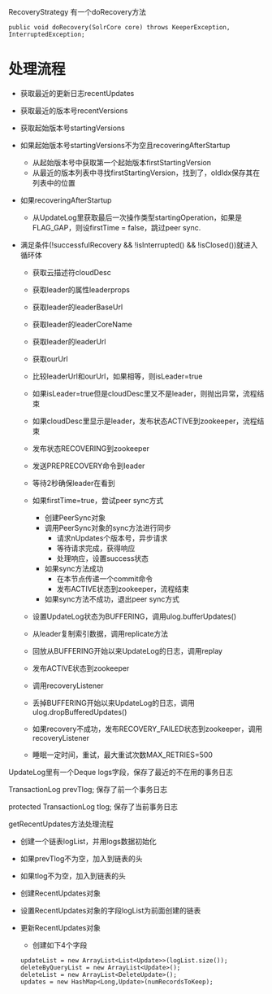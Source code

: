 RecoveryStrategy 有一个doRecovery方法

```
public void doRecovery(SolrCore core) throws KeeperException, InterruptedException;
```

# 处理流程

* 获取最近的更新日志recentUpdates
* 获取最近的版本号recentVersions
* 获取起始版本号startingVersions

* 如果起始版本号startingVersions不为空且recoveringAfterStartup
	* 从起始版本号中获取第一个起始版本firstStartingVersion
	* 从最近的版本列表中寻找firstStartingVersion，找到了，oldIdx保存其在列表中的位置

* 如果recoveringAfterStartup
	* 从UpdateLog里获取最后一次操作类型startingOperation，如果是FLAG_GAP，则设firstTime = false，跳过peer sync.

* 满足条件(!successfulRecovery && !isInterrupted() && !isClosed())就进入循环体

	* 获取云描述符cloudDesc
	* 获取leader的属性leaderprops
	* 获取leader的leaderBaseUrl
	* 获取leader的leaderCoreName
	* 获取leader的leaderUrl
	* 获取ourUrl
	* 比较leaderUrl和ourUrl，如果相等，则isLeader=true
	* 如果isLeader=true但是cloudDesc里又不是leader，则抛出异常，流程结束
	* 如果cloudDesc里显示是leader，发布状态ACTIVE到zookeeper，流程结束
	* 发布状态RECOVERING到zookeeper
	* 发送PREPRECOVERY命令到leader
	* 等待2秒确保leader在看到

	* 如果firstTime=true，尝试peer sync方式
		* 创建PeerSync对象
		* 调用PeerSync对象的sync方法进行同步
			* 请求nUpdates个版本号，异步请求
			* 等待请求完成，获得响应
			* 处理响应，设置success状态
		* 如果sync方法成功
			* 在本节点传递一个commit命令
			* 发布ACTIVE状态到zookeeper，流程结束
		* 如果sync方法不成功，退出peer sync方式

	* 设置UpdateLog状态为BUFFERING，调用ulog.bufferUpdates()
	* 从leader复制索引数据，调用replicate方法
	* 回放从BUFFERING开始以来UpdateLog的日志，调用replay
	* 发布ACTIVE状态到zookeeper
	* 调用recoveryListener
	* 丢掉BUFFERING开始以来UpdateLog的日志，调用ulog.dropBufferedUpdates()
	* 如果recovery不成功，发布RECOVERY_FAILED状态到zookeeper，调用recoveryListener
	* 睡眠一定时间，重试，最大重试次数MAX_RETRIES=500

UpdateLog里有一个Deque<TransactionLog> logs字段，保存了最近的不在用的事务日志

TransactionLog prevTlog;
保存了前一个事务日志

protected TransactionLog tlog;
保存了当前事务日志


getRecentUpdates方法处理流程

* 创建一个链表logList，并用logs数据初始化

* 如果prevTlog不为空，加入到链表的头

* 如果tlog不为空，加入到链表的头

* 创建RecentUpdates对象

* 设置RecentUpdates对象的字段logList为前面创建的链表

* 更新RecentUpdates对象

	* 创建如下4个字段

	```
	updateList = new ArrayList<List<Update>>(logList.size());
	deleteByQueryList = new ArrayList<Update>();
	deleteList = new ArrayList<DeleteUpdate>();
	updates = new HashMap<Long,Update>(numRecordsToKeep);
	```

